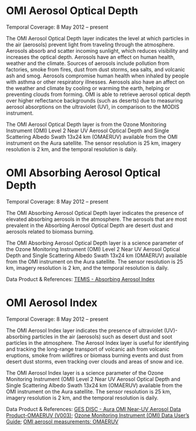 # OMI Aerosol Optical Depth
Temporal Coverage: 8 May 2012 – present

The OMI Aerosol Optical Depth layer indicates the level at which particles in the air (aerosols) prevent light from traveling through the atmosphere. Aerosols absorb and scatter incoming sunlight, which reduces visibility and increases the optical depth. Aerosols have an effect on human health, weather and the climate. Sources of aerosols include pollution from factories, smoke from fires, dust from dust storms, sea salts, and volcanic ash and smog. Aerosols compromise human health when inhaled by people with asthma or other respiratory illnesses. Aerosols also have an affect on the weather and climate by cooling or warming the earth, helping or preventing clouds from forming.  OMI is able to retrieve aerosol optical depth over higher reflectance backgrounds (such as deserts) due to measuring aerosol absorptions on the ultraviolet (UV), in comparison to the MODIS instrument.

The OMI Aerosol Optical Depth layer is from the Ozone Monitoring Instrument (OMI) Level 2 Near UV Aerosol Optical Depth and Single Scattering Albedo Swath 13x24 km (OMAERUV) available from the OMI instrument on the Aura satellite. The sensor resolution is 25 km, imagery resolution is 2 km, and the temporal resolution is daily.

# OMI Absorbing Aerosol Optical Depth
Temporal Coverage: 8 May 2012 – present

The OMI Absorbing Aerosol Optical Depth layer indicates the presence of elevated absorbing aerosols in the atmosphere. The aerosols that are most prevalent in the Absorbing Aerosol Optical Depth are desert dust and aerosols related to biomass burning.

The OMI Absorbing Aerosol Optical Depth layer is a science parameter of the Ozone Monitoring Instrument (OMI) Level 2 Near UV Aerosol Optical Depth and Single Scattering Albedo Swath 13x24 km (OMAERUV) available from the OMI instrument on the Aura satellite. The sensor resolution is 25 km, imagery resolution is 2 km, and the temporal resolution is daily.

Data Product & References: [TEMIS - Absorbing Aerosol Index](http://www.temis.nl/airpollution/absaai/)

# OMI Aerosol Index
Temporal Coverage: 8 May 2012 – present

The OMI Aerosol Index layer indicates the presence of ultraviolet (UV)-absorbing particles in the air (aerosols) such as desert dust and soot particles in the atmosphere. The Aerosol Index layer is useful for identifying and tracking the long-range transport of volcanic ash from volcanic eruptions, smoke from wildfires or biomass burning events and dust from desert dust storms, even tracking over clouds and areas of snow and ice.

The OMI Aerosol Index layer is a science parameter of the Ozone Monitoring Instrument (OMI) Level 2 Near UV Aerosol Optical Depth and Single Scattering Albedo Swath 13x24 km (OMAERUV) available from the OMI instrument on the Aura satellite. The sensor resolution is 25 km, imagery resolution is 2 km, and the temporal resolution is daily.

Data Product & References: [GES DISC - Aura OMI Near-UV Aerosol Data Product-OMAERUV (V003)](http://disc.sci.gsfc.nasa.gov/Aura/data-holdings/OMI/omaeruv_v003.shtml); [Ozone Monitoring Instrument (OMI)
Data User’s Guide](http://disc.sci.gsfc.nasa.gov/Aura/data-holdings/additional/documentation/README.OMI_DUG.pdf); [OMI aerosol measurements: OMAERUV](http://www.knmi.nl/omi/research/product/product_generator.php?info=page&product=aerosol&flavour=OMAERUV&long=Aerosol%20absorption%20optical%20thickness%20and%20single%20scattering%20albedo)
